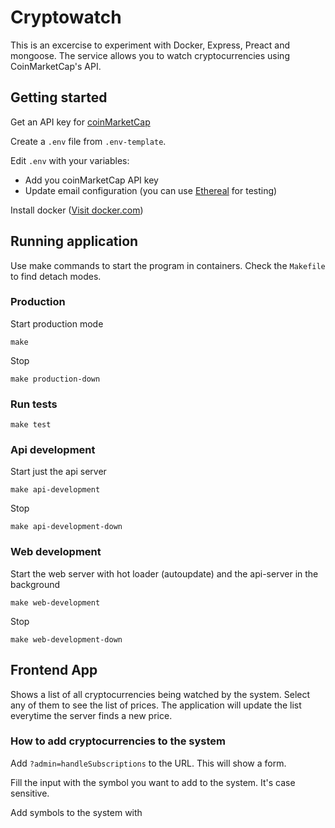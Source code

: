 # Cryptowatch

This is an excercise to experiment with Docker, Express, Preact and mongoose. 
The service allows you to watch cryptocurrencies using CoinMarketCap's API.

## Getting started

Get an API key for [coinMarketCap](https://coinmarketcap.com/api/)

Create a `.env` file from `.env-template`.

Edit `.env` with your variables:
- Add you coinMarketCap API key
- Update email configuration (you can use [Ethereal](https://ethereal.email/) for testing)

Install docker ([Visit docker.com](https://docs.docker.com/))

## Running application

Use make commands to start the program in containers.
Check the `Makefile` to find detach modes.

### Production

Start production mode
```
make
```

Stop
```
make production-down
```

### Run tests

```
make test
```

### Api development

Start just the api server
```
make api-development
```

Stop
```
make api-development-down
```

### Web development

Start the web server with hot loader (autoupdate) and the api-server in the background
```
make web-development
```

Stop
```
make web-development-down
```

## Frontend App

Shows a list of all cryptocurrencies being watched by the system. Select any of them to see the list of prices. The application will update the list everytime the server finds a new price.

### How to add cryptocurrencies to the system

Add `?admin=handleSubscriptions` to the URL. This will show a form.

Fill the input with the symbol you want to add to the system. It's case sensitive.


Add symbols to the system with
